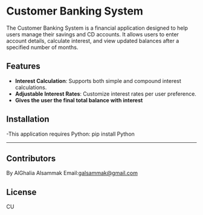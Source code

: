 # Customer Banking System

The Customer Banking System is a financial application designed to help users manage their savings and CD accounts. It allows users to enter account details, calculate interest, and view updated balances after a specified number of months.

## Features

- **Interest Calculation**: Supports both simple and compound interest calculations.
- **Adjustable Interest Rates**: Customize interest rates per user preference.
- **Gives the user the final total balance with interest**

## Installation
-This application requires Python: pip install Python


---
## Contributors
By AlGhalia Alsammak
Email:galsammak@gmail.com
## License
CU

